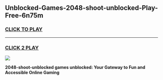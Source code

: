 
## Unblocked-Games-2048-shoot-unblocked-Play-Free-6n75m
<h3>
<a href="https://premium76.site?title=2048-shoot-unblocked&ref=23A">CLICK TO PLAY</a></h3>
<hr>

<h3>
<a href="https://premium76.site?title=2048-shoot-unblocked&ref=23A">CLICK 2 PLAY</a>
  
</h3>

<a href="https://premium76.site?title=2048-shoot-unblocked&ref=23A"><img src="https://clearcache.store/games.png"></a>


**2048-shoot-unblocked games unblocked: Your Gateway to Fun and Accessible Online Gaming**
